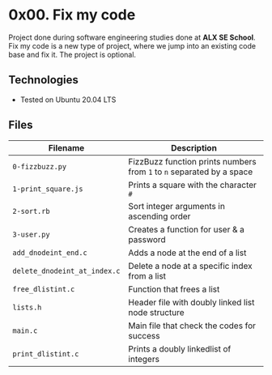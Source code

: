 # 0x00. Fix my code

Project done during software engineering studies done at **ALX SE School**. Fix my code is a new type of project, where we jump into an existing code base and fix it.
The project is optional.

## Technologies
* Tested on Ubuntu 20.04 LTS

## Files

| Filename | Description |
| -------- | ----------- |
| `0-fizzbuzz.py` | FizzBuzz function prints numbers from `1` to `n` separated by a space |
| `1-print_square.js` | Prints a square with the character `#` |
| `2-sort.rb` | Sort integer arguments  in ascending order |
| `3-user.py` | Creates a function for user & a password |
| `add_dnodeint_end.c` | Adds a node at the end of a list |
| `delete_dnodeint_at_index.c` | Delete a node at a specific index from a list |
| `free_dlistint.c` | Function that frees a list |
| `lists.h` | Header file with doubly linked list node structure |
| `main.c` | Main file that check the codes for success |
| `print_dlistint.c` | Prints a doubly linkedlist of integers |
